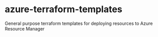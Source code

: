 # azure-terraform-templates
General purpose terraform templates for deploying resources to Azure Resource Manager

